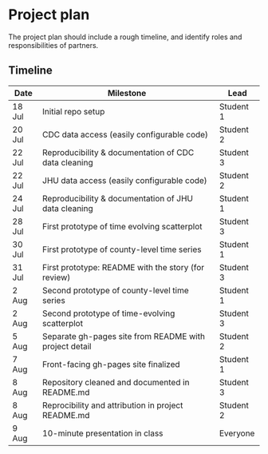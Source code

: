 
# Project plan

The project plan should include a rough timeline, and identify roles and responsibilities of partners.

## Timeline

| Date   | Milestone          | Lead |
| ---    | ---                | ---       |
| 18 Jul | Initial repo setup                                     | Student 1 |
| 20 Jul | CDC data access (easily configurable code)             | Student 2 | 
| 22 Jul | Reproducibility & documentation of CDC data cleaning   | Student 3 | 
| 22 Jul | JHU data access (easily configurable code)             | Student 2 |
| 24 Jul | Reproducibility & documentation of JHU data cleaning   | Student 1 | 
| 28 Jul | First prototype of time evolving scatterplot           | Student 3 |
| 30 Jul | First prototype of county-level time series            | Student 1 |
| 31 Jul | First prototype: README with the story (for review)    | Student 3 |
|  2 Aug | Second prototype of county-level time series           | Student 1 |
|  2 Aug | Second prototype of time-evolving scatterplot          | Student 3 |
|  5 Aug | Separate gh-pages site from README with project detail | Student 2 |
|  7 Aug | Front-facing gh-pages site finalized                   | Student 1 |
|  8 Aug | Repository cleaned and documented in README.md         | Student 3 |
|  8 Aug | Reprocibility and attribution in project README.md     | Student 2 |
|  9 Aug | 10-minute presentation in class                        | Everyone  |


